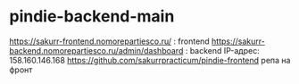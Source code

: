 # pindie-backend-main
https://sakurr-frontend.nomorepartiesco.ru/ : frontend
https://sakurr-backend.nomorepartiesco.ru/admin/dashboard : backend
IP-адрес: 158.160.146.168
https://github.com/sakurrpracticum/pindie-frontend репа на фронт

 
